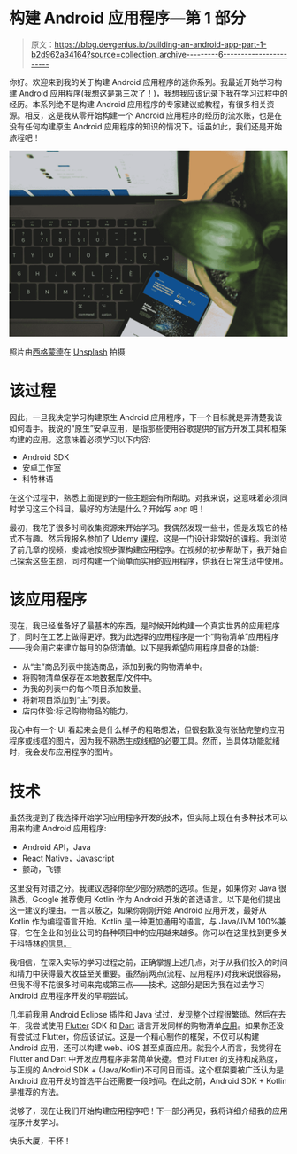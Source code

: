 # 构建 Android 应用程序—第 1 部分

> 原文：<https://blog.devgenius.io/building-an-android-app-part-1-b2d962a34164?source=collection_archive---------6----------------------->

你好。欢迎来到我的关于构建 Android 应用程序的迷你系列。我最近开始学习构建 Android 应用程序(我想这是第三次了！)，我想我应该记录下我在学习过程中的经历。本系列绝不是构建 Android 应用程序的专家建议或教程，有很多相关资源。相反，这是我从零开始构建一个 Android 应用程序的经历的流水账，也是在没有任何构建原生 Android 应用程序的知识的情况下。话虽如此，我们还是开始旅程吧！

![](img/e492203c851f3b7784cd3b86e5510d91.png)

照片由[西格蒙德](https://unsplash.com/@sigmund?utm_source=medium&utm_medium=referral)在 [Unsplash](https://unsplash.com?utm_source=medium&utm_medium=referral) 拍摄

# 该过程

因此，一旦我决定学习构建原生 Android 应用程序，下一个目标就是弄清楚我该如何着手。我说的“原生”安卓应用，是指那些使用谷歌提供的官方开发工具和框架构建的应用。这意味着必须学习以下内容:

*   Android SDK
*   安卓工作室
*   科特林语

在这个过程中，熟悉上面提到的一些主题会有所帮助。对我来说，这意味着必须同时学习这三个科目。最好的方法是什么？开始写 app 吧！

最初，我花了很多时间收集资源来开始学习。我偶然发现一些书，但是发现它的格式不有趣。然后我报名参加了 Udemy [课程](https://www.udemy.com/course/android-kotlin-developer/)，这是一门设计非常好的课程。我浏览了前几章的视频，虔诚地按照步骤构建应用程序。在视频的初步帮助下，我开始自己探索这些主题，同时构建一个简单而实用的应用程序，供我在日常生活中使用。

# 该应用程序

现在，我已经准备好了最基本的东西，是时候开始构建一个真实世界的应用程序了，同时在工艺上做得更好。我为此选择的应用程序是一个“购物清单”应用程序——我会用它来建立每月的杂货清单。以下是我希望应用程序具备的功能:

*   从“主”商品列表中挑选商品，添加到我的购物清单中。
*   将购物清单保存在本地数据库/文件中。
*   为我的列表中的每个项目添加数量。
*   将新项目添加到“主”列表。
*   店内体验:标记购物物品的能力。

我心中有一个 UI 看起来会是什么样子的粗略想法，但很抱歉没有张贴完整的应用程序或线框的图片，因为我不熟悉生成线框的必要工具。然而，当具体功能就绪时，我会发布应用程序的图片。

# 技术

虽然我提到了我选择开始学习应用程序开发的技术，但实际上现在有多种技术可以用来构建 Android 应用程序:

*   Android API，Java
*   React Native，Javascript
*   颤动，飞镖

这里没有对错之分。我建议选择你至少部分熟悉的选项。但是，如果你对 Java 很熟悉，Google 推荐使用 Kotlin 作为 Android 开发的首选语言。以下是他们提出这一建议的理由。一言以蔽之，如果你刚刚开始 Android 应用开发，最好从 Kotlin 作为编程语言开始。Kotlin 是一种更加通用的语言，与 Java/JVM 100%兼容，它在企业和创业公司的各种项目中的应用越来越多。你可以在这里找到更多关于科特林[的信息。](https://kotlinlang.org/)

我相信，在深入实际的学习过程之前，正确掌握上述几点，对于从我们投入的时间和精力中获得最大收益至关重要。虽然前两点(流程、应用程序)对我来说很容易，但我不得不花很多时间来完成第三点——技术。这部分是因为我在过去学习 Android 应用程序开发的早期尝试。

几年前我用 Android Eclipse 插件和 Java 试过，发现整个过程很繁琐。然后在去年，我尝试使用 [Flutter](https://flutter.dev/) SDK 和 [Dart](https://dart.dev/) 语言开发同样的购物清单[应用](https://github.com/vjyrakesh/flutter-projects/tree/master/sushalika)。如果你还没有尝试过 Flutter，你应该试试。这是一个精心制作的框架，不仅可以构建 Android 应用，还可以构建 web、iOS 甚至桌面应用。就我个人而言，我觉得在 Flutter and Dart 中开发应用程序非常简单快捷。但对 Flutter 的支持和成熟度，与正规的 Android SDK + (Java/Kotlin)不可同日而语。这个框架要被广泛认为是 Android 应用开发的首选平台还需要一段时间。在此之前，Android SDK + Kotlin 是推荐的方法。

说够了，现在让我们开始构建应用程序吧！下一部分再见，我将详细介绍我的应用程序开发学习。

快乐大厦，干杯！